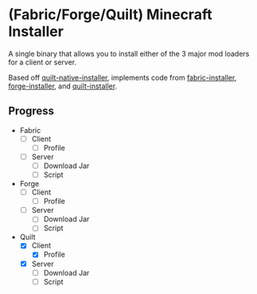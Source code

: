 # (Fabric/Forge/Quilt) Minecraft Installer

A single binary that allows you to install either of the 3 major mod loaders for a client or server.

Based off [quilt-native-installer](https://github.com/QuiltMC/quilt-native-installer), implements code from [fabric-installer](https://github.com/FabricMC/fabric-installer), [forge-installer](https://github.com/MinecraftForge/Installer), and [quilt-installer](https://github.com/QuiltMC/quilt-installer).

## Progress

  - Fabric
    - [ ] Client
      - [ ] Profile
    - [ ] Server
      - [ ] Download Jar
      - [ ] Script
  - Forge
    - [ ] Client
      - [ ] Profile
    - [ ] Server
      - [ ] Download Jar
      - [ ] Script
  - Quilt
    - [X] Client
      - [X] Profile
    - [X] Server
      - [ ] Download Jar
      - [ ] Script
